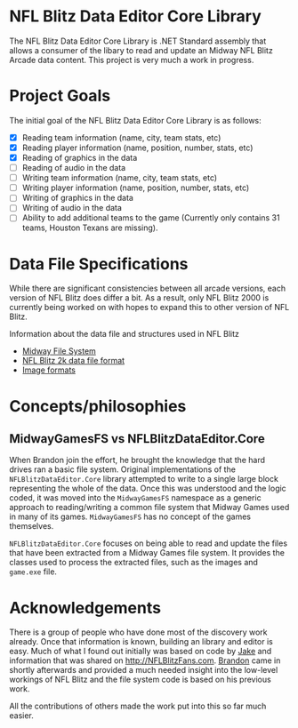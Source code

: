 # NFL Blitz Data Editor Core Library 
The NFL Blitz Data Editor Core Library  is .NET Standard assembly that allows a consumer of the libary to read and update an Midway NFL Blitz Arcade data content.  This project is very much a work in progress.

# Project Goals
The initial goal of the NFL Blitz Data Editor Core Library is as follows:
- [x] Reading team information (name, city, team stats, etc)
- [x] Reading player information (name, position, number, stats, etc)
- [x] Reading of graphics in the data
- [ ] Reading of audio in the data
- [ ] Writing team information (name, city, team stats, etc)
- [ ] Writing player information (name, position, number, stats, etc)
- [ ] Writing of graphics in the data
- [ ] Writing of audio in the data
- [ ] Ability to add additional teams to the game (Currently only contains 31 teams, Houston Texans are missing).

# Data File Specifications
While there are significant consistencies between all arcade versions, each version of NFL Blitz does differ a bit.  As a result, only NFL Blitz 2000 is currently being worked on with hopes to expand this to other version of NFL Blitz.

Information about the data file and structures used in NFL Blitz
- [Midway File System](docs/file-system.md)
- [NFL Blitz 2k data file format](docs/blitz2k-arcade.md)
- [Image formats](docs/image-format.md)

# Concepts/philosophies
## MidwayGamesFS vs NFLBlitzDataEditor.Core
When Brandon join the effort, he brought the knowledge that the hard drives ran a basic file system.  Original implementations of the `NFLBlitzDataEditor.Core` library attempted to write to a single large block representing the whole of the data.  Once this was understood and the logic coded, it was moved into the `MidwayGamesFS` namespace as a generic approach to reading/writing a common file system that Midway Games used in many of its games.  `MidwayGamesFS` has no concept of the games themselves.

`NFLBlitzDataEditor.Core` focuses on being able to read and update the files that have been extracted from a Midway Games file system.  It provides the classes used to process the extracted files, such as the images and `game.exe` file.

# Acknowledgements
There is a group of people who have done most of the discovery work already.  Once that information is known, building an library and editor is easy.  Much of what I found out initially was based on code by [Jake](https://github.com/thompjake) and information that was shared on http://NFLBlitzFans.com.  [Brandon](https://github.com/bre80) came in shortly afterwards and provided a much needed insight into the low-level workings of NFL Blitz and the file system code is based on his previous work. 

All the contributions of others made the work put into this so far much easier.